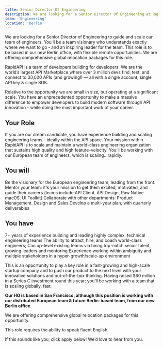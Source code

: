 ```yaml
---
title: Senior Director Of Engineering
description: We are looking for a Senior Director Of Engineering at RapidAPI.
team: 'Engineering'
location: 'Berlin'
---
```


<Lead>

We are looking for a Senior Director of Engineering to guide and scale our team of engineers. You'll be a team visionary who understands exactly where we want to go - and an inspiring leader for the team. This role is to be based in our new Berlin office, with flexible remote opportunities. We are offering comprehensive global relocation packages for this role.

</Lead>

RapidAPI is a team of developers building for developers. We are the world’s largest API Marketplace where over 3 million devs find, test, and connect to 30,000 APIs (and growing!) — all with a single account, single API key & single SDK.

Relative to the opportunity we are small in size, but operating at a significant scale. You have an unprecedented opportunity to make a massive difference to empower developers to build modern software through API innovation - while doing the most important work of your career.

## Your Role

If you are our dream candidate, you have experience building and scaling engineering teams - ideally within the API space. Your mission within RapidAPI is to scale and maintain a world-class engineering organization that sustains high quality and high feature-velocity. You’ll be working with our European team of engineers, which is scaling...rapidly.

## You will

Be the visionary for the European engineering team; leading from the front.
Mentor your team: it's your mission to get them excited, motivated, and guide their careers (teams include API Client, API Design, Paw Native macOS, UI Toolkit)
Collaborate with other departments: Product Management, Design and Sales
Develop a multi-year plan, with quarterly deliverables

## You have

7+ years of experience building and leading highly complex, technical engineering teams
The ability to attract, hire, and coach world-class engineers; Can up-level existing teams via hiring top-notch senior talent, growing leaders and mentoring
Experience working within ambiguity and multiple stakeholders in a hyper-growth/scale-up environment

This is an opportunity to play a key role in a fast-growing and high-scale startup company and to push our product to the next level with your innovative solutions and out-of-the-box thinking. Having raised $60 million in a Series C investment round this year; you’ll be working with a team that is scaling globally, fast.

**Our HQ is based in San Francisco, although this position is working with our distributed European team & future Berlin-based team, from our new Berlin office.**

<Callout>

We are offering comprehensive global relocation packages for this opportunity.

</Callout>

This role requires the ability to speak fluent English.

If this sounds like you, click apply below! We’d love to hear from you.

<ApplyToJobLink href="https://www.comeet.com/jobs/rapidapi/03.001/senior-director-of-engineering/57.728" />
